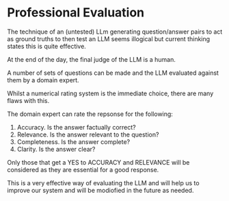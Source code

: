 # Professional Evaluation

The technique of an (untested) LLm generating question/answer pairs to act as ground truths to then test an LLM seems illogical but current thinking states this is quite effective.

At the end of the day, the final judge of the LLM is a human. 

A number of sets of questions can be made and the LLM evaluated against them by a domain expert.

Whilst a numerical rating system is the immediate choice, there are many flaws with this.

The domain expert can rate the repsonse for the following:

1. Accuracy. Is the answer factually correct?
2. Relevance. Is the answer relevant to the question?
3. Completeness. Is the answer complete?
4. Clarity. Is the answer clear?

Only those that get a YES to ACCURACY and RELEVANCE will be considered as they are essential for a good response.

This is a very effective way of evaluating the LLM and will help us to improve our system and will be modiofied in the future as needed.